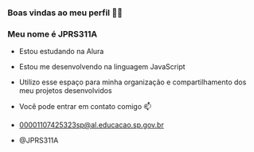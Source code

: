 ### Boas vindas ao meu perfil 💙💙

### Meu nome é JPRS311A

* Estou estudando na Alura
* Estou me desenvolvendo na linguagem JavaScript
* Utilizo esse espaço para minha organização e compartilhamento dos meu projetos desenvolvidos
* Você pode entrar em contato comigo 📫
* 00001107425323sp@al.educacao.sp.gov.br

* @JPRS311A

